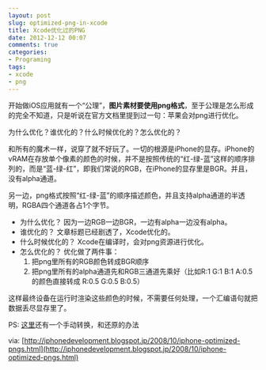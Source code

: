 ```yaml
---
layout: post
slug: optimized-png-in-xcode
title: Xcode优化过的PNG
date: 2012-12-12 00:07
comments: true
categories:
- Programing
tags:
- xcode
- png
---
```


开始做iOS应用就有一个“公理”，**图片素材要使用png格式**，至于公理是怎么形成的完全不知道，只是听说在官方文档里提到过一句：苹果会对png进行优化。

为什么优化？谁优化的？什么时候优化的？怎么优化的？

和所有的魔术一样，说穿了就不好玩了。一切的根源是iPhone的显存。iPhone的vRAM在存放单个像素的颜色的时候，并不是按照传统的“红-绿-蓝”这样的顺序排列的，而是“蓝-绿-红”，即我们常说的RGB，在iPhone的显存里是BGR。并且，没有alpha通道。

另一边，png格式按照“红-绿-蓝”的顺序描述颜色，并且支持alpha通道的半透明，RGBA四个通道各占1个字节。

* 为什么优化？
  因为一边RGB一边BGR，一边有alpha一边没有alpha。
* 谁优化的？
  文章标题已经剧透了，Xcode优化的。
* 什么时候优化的？
  Xcode在编译时，会对png资源进行优化。
* 怎么优化的？
  优化做了两件事：
   1. 把png里所有的RGB颜色转成BGR顺序
   2. 把png里所有的alpha通道先和RGB三通道先乘好（比如R:1 G:1 B:1 A:0.5的颜色直接转成 R:0.5 G:0.5 B:0.5）

这样最终设备在运行时渲染这些颜色的时候，不需要任何处理，一个汇编语句就把数据丢尽显存里了。

PS: [这里](http://developer.apple.com/library/ios/#qa/qa1681/_index.html)还有一个手动转换，和还原的办法

via: [http://iphonedevelopment.blogspot.jp/2008/10/iphone-optimized-pngs.html](http://iphonedevelopment.blogspot.jp/2008/10/iphone-optimized-pngs.html)